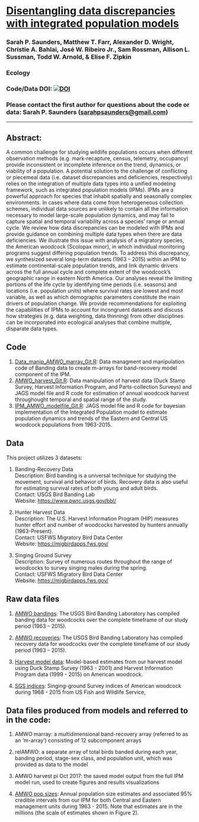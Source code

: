 # [Disentangling data discrepancies with integrated population models](https://esajournals.onlinelibrary.wiley.com/doi/10.1002/ecy.2714)

### Sarah P. Saunders, Matthew T. Farr, Alexander D. Wright, Christie A. Bahlai, José W. Ribeiro Jr., Sam Rossman, Allison L. Sussman, Todd W. Arnold, & Elise F. Zipkin

### Ecology

### Code/Data DOI: [![DOI](https://zenodo.org/badge/DOI/10.5281/zenodo.2532006.svg)](https://doi.org/10.5281/zenodo.2532006)

### Please contact the first author for questions about the code or data: Sarah P. Saunders (sarahpsaunders@gmail.com)
__________________________________________________________________________________________________________________________________________

## Abstract:
A common challenge for studying wildlife populations occurs when different observation methods (e.g. mark-recapture, census, telemetry, occupancy) provide inconsistent or incomplete inference on the trend, dynamics, or viability of a population. A potential solution to the challenge of conflicting or piecemeal data (i.e. dataset discrepancies and deficiencies, respectively) relies on the integration of multiple data types into a unified modeling framework, such as integrated population models (IPMs). IPMs are a powerful approach for species that inhabit spatially and seasonally complex environments. In cases where data come from heterogeneous collection schemes, individual data sources are unlikely to contain all the information necessary to model large-scale population dynamics, and may fail to capture spatial and temporal variability across a species’ range or annual cycle. We review how data discrepancies can be modeled with IPMs and provide guidance on combining multiple data types when there are data deficiencies. We illustrate this issue with analysis of a migratory species, the American woodcock (Scolopax minor), in which individual monitoring programs suggest differing population trends. To address this discrepancy, we synthesized several long-term datasets (1963 – 2015) within an IPM to estimate continental-scale population trends, and link dynamic drivers across the full annual cycle and complete extent of the woodcock’s geographic range in eastern North America. Our analyses reveal the limiting portions of the life cycle by identifying time periods (i.e. seasons) and locations (i.e. population units) where survival rates are lowest and most variable, as well as which demographic parameters constitute the main drivers of population change. We provide recommendations for exploiting the capabilities of IPMs to account for incongruent datasets and discuss how strategies (e.g. data weighting, data thinning) from other disciplines can be incorporated into ecological analyses that combine multiple, disparate data types.  

## Code 
1. [Data_manip_AMWO_marray_Git.R](https://github.com/zipkinlab/timberdoodle/blob/master/Data_manip_AMWO_marray_Git.R): Data managment and manipulation code of Banding data to create m-arrays for band-recovery model component of the IPM. 
2. [AMWO_harvest_Git.R](https://github.com/zipkinlab/timberdoodle/blob/master/AMWO_harvest_Git.R): Data manipulation of harvest data (Duck Stamp Survey, Harvest Information Program, and Parts-collection Surveys) and JAGS model file and R code for estimation of annual woodcock harvest throughought temporal and spatial range of the study.
3. [IPM_AMWO_modelfile_Git.R](https://github.com/zipkinlab/timberdoodle/blob/master/IPM_AMWO_modelfile_Git.R): JAGS model file and R code for bayesian implementation of the Integrated Population model to estimate population dynamics and trends of the Eastern and Central US woodcock populations from 1963-2015.

## Data
This project utilizes 3 datasets:  

1) Banding-Recovery Data  
Description: Bird banding is a universal technique for studying the movement, survival and behavior of birds. Recovery data is also useful for estimating survival rates of both young and adult birds.  
Contact: USGS Bird Banding Lab  
Website: https://www.pwrc.usgs.gov/bbl/  

2) Hunter Harvest Data  
Description: The U.S. Harvest Information Program (HIP) measures hunter effort and number of woodcocks harvested by hunters annually (1963-Present).  
Contact: USFWS Migratory Bird Data Center  
Website: https://migbirdapps.fws.gov/  

3) Singing Ground Survey  
Description: Survey of numerous routes throughout the range of woodcocks to survey singing males during the spring.   	
Contact: USFWS Migratory Bird Data Center  
Website: https://migbirdapps.fws.gov/  

## Raw data files

1) [AMWO bandings](https://github.com/zipkinlab/Saunders_etal_2019_Ecol/blob/master/Raw_Data/AMWO%20bandings.csv): The USGS Bird Banding Laboratory has compiled banding data for woodcocks over the complete timeframe of our study period (1963 – 2015).

2) [AMWO recoveries](https://github.com/zipkinlab/Saunders_etal_2019_Ecol/blob/master/Raw_Data/AMWO%20recoveries.csv): The USGS Bird Banding Laboratory has compiled recovery data for woodcocks over the complete timeframe of our study period (1963 – 2015).

3) [Harvest model data](https://github.com/zipkinlab/Saunders_etal_2019_Ecol/blob/master/Raw_Data/Harvest_model_data.Rda): Model-based estimates from our harvest model using Duck Stamp Survey (1963 - 2001) and Harvest Information Program data (1999 - 2015) on American woodcock.

4) [SGS indices](https://github.com/zipkinlab/Saunders_etal_2019_Ecol/blob/master/Raw_Data/SGS-indices.csv): Singing-ground Survey indices of American woodcock during 1968 - 2015 from US Fish and Wildlife Service,

## Data files produced from models and referred to in the code:

1) AMWO marray: a multidimensional band-recovery array (referred to as an ‘m-array’) consisting of 12 subcomponent arrays

2) relAMWO: a separate array of total birds banded during each year, banding period, stage-sex class, and population unit, which was provided as data to the model

3) AMWO harvest pi Oct 2017: the saved model output from the full IPM model run, used to create figures and results visualizations

4) [AMWO pop sizes](https://github.com/zipkinlab/Saunders_etal_2019_Ecol/blob/master/AMWO_popsizes_precision.csv): Annual population size estimates and associated 95% credible intervals from our IPM for both Central and Eastern management units during 1963 - 2015. Note that estimates are in the millions (the scale of estimates shown in Figure 2).


